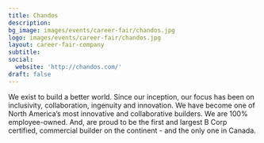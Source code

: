 ```yaml
---
title: Chandos
description: 
bg_image: images/events/career-fair/chandos.jpg
logo: images/events/career-fair/chandos.jpg
layout: career-fair-company
subtitle: 
social:
  website: 'http://chandos.com/'
draft: false
---
```

We exist to build a better world. Since our inception, our focus has been on inclusivity, collaboration, ingenuity and innovation. We have become one of North America’s most innovative and collaborative builders. We are 100% employee-owned. And, are proud to be the first and largest B Corp certified, commercial builder on the continent - and the only one in Canada. 